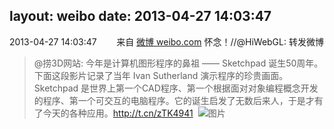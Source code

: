 layout: weibo
date: 2013-04-27 14:03:47
---
2013-04-27 14:03:47  &nbsp;&nbsp;&nbsp;&nbsp;&nbsp;&nbsp; 来自 <a href="http://weibo.com/" rel="nofollow">微博 weibo.com</a>
怀念！//@HiWebGL: 转发微博
>  @捞3D网站: 今年是计算机图形程序的鼻祖 —— Sketchpad 诞生50周年。下面这段影片记录了当年 Ivan Sutherland 演示程序的珍贵画面。Sketchpad 是世界上第一个CAD程序、第一个根据面对对象编程概念开发的程序、第一个可交互的电脑程序。它的诞生启发了无数后来人，于是才有了今天的各种应用。http://t.cn/zTK4941 ​​​
>  ![图片](https://ww1.sinaimg.cn/large/bf0ff98ejw1e44275rxgjj20c81i97cm.jpg)
